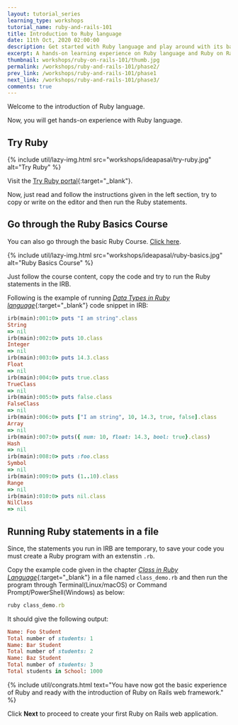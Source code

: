 ```yaml
---
layout: tutorial_series
learning_type: workshops
tutorial_name: ruby-and-rails-101
title: Introduction to Ruby language
date: 11th Oct, 2020 02:00:00
description: Get started with Ruby language and play around with its basics language features.
excerpt: A hands-on learning experience on Ruby language and Ruby on Rails framework
thumbnail: workshops/ruby-on-rails-101/thumb.jpg
permalink: /workshops/ruby-and-rails-101/phase2/
prev_link: /workshops/ruby-and-rails-101/phase1
next_link: /workshops/ruby-and-rails-101/phase3/
comments: true
---
```


Welcome to the introduction of Ruby language.

Now, you will get hands-on experience with Ruby language.

## Try Ruby

{% include util/lazy-img.html src="workshops/ideapasal/try-ruby.jpg" alt="Try Ruby" %}

Visit the [Try Ruby portal](https://try.ruby-lang.org/){:target="_blank"}.

Now, just read and follow the instructions given in the left section, try to copy or write on the editor and then run the Ruby statements.

## Go through the Ruby Basics Course

You can also go through the basic Ruby Course. [Click here](/ruby/section-one/).

{% include util/lazy-img.html src="workshops/ideapasal/ruby-basics.jpg" alt="Ruby Basics Course" %}

Just follow the course content, copy the code and try to run the Ruby statements in the IRB.

Following is the example of running [_Data Types in Ruby language_](https://dhanusir.com/ruby/section-two/data-types#try-yourself){:target="_blank"} code snippet in IRB:

```ruby
irb(main):001:0> puts "I am string".class
String
=> nil
irb(main):002:0> puts 10.class
Integer
=> nil
irb(main):003:0> puts 14.3.class
Float
=> nil
irb(main):004:0> puts true.class
TrueClass
=> nil
irb(main):005:0> puts false.class
FalseClass
=> nil
irb(main):006:0> puts ["I am string", 10, 14.3, true, false].class
Array
=> nil
irb(main):007:0> puts({ num: 10, float: 14.3, bool: true}.class)
Hash
=> nil
irb(main):008:0> puts :foo.class
Symbol
=> nil
irb(main):009:0> puts (1..10).class
Range
=> nil
irb(main):010:0> puts nil.class
NilClass
=> nil
```

## Running Ruby statements in a file

Since, the statements you run in IRB are temporary, to save your code you must create a Ruby program with an extenstin `.rb`.

Copy the example code given in the chapter [_Class in Ruby Language_](https://dhanusir.com/ruby/section-three/class#example-1){:target="_blank"} in a file named `class_demo.rb` and then run the program through Terminal(Linux/macOS) or Command Prompt/PowerShell(Windows) as below:

```ruby
ruby class_demo.rb
```

It should give the following output:

```ruby
Name: Foo Student
Total number of students: 1
Name: Bar Student
Total number of students: 2
Name: Baz Student
Total number of students: 3
Total students in School: 1000
```

{% include util/congrats.html
   text="You have now got the basic experience of Ruby and ready with the introduction of Ruby on Rails web framework."
%}

Click __Next__ to proceed to create your first Ruby on Rails web application.
